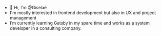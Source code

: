 - 👋 Hi, I’m @Giselae 
- I'm mostly interested in frontend development but also in UX and project management
- I’m currently learning Gatsby in my spare time and works as a system developer in a consulting company. 


<!---
Giselae/Giselae is a ✨ special ✨ repository because its `README.md` (this file) appears on your GitHub profile.
You can click the Preview link to take a look at your changes.
--->
